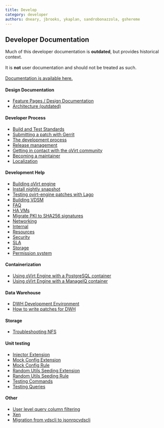 ```yaml
---
title: Develop
category: developer
authors: dneary, jbrooks, ykaplan, sandrobonazzola, gshereme
---
```


<section class="row">

<section class="col-md-12">

## Developer Documentation

<div class="alert alert-warning">
  Much of this developer documentation is <strong>outdated</strong>, but provides historical context.
  <br/>
  <br/>
  It is <strong>not</strong> user documentation and should not be treated as such.
  <br/>
  <br/>
  <a href="/documentation/">Documentation is available here.</a>
</div>

#### Design Documentation
- [Feature Pages / Design Documentation](/develop/release-management/features/)
- [Architecture (outdated)](./architecture)

#### Developer Process

- [Build and Test Standards](/develop/dev-process/build-and-test-standards/)
- [Submitting a patch with Gerrit](/develop/dev-process/working-with-gerrit/)
- [The development process](/develop/dev-process/devprocess/)
- [Release management](/develop/release-management/process/release-process/)
- [Getting in contact with the oVirt community](/community/about/contact/)
- [Becoming a maintainer](/develop/dev-process/becoming-a-maintainer/)
- [Localization](/develop/localization/)

#### Development Help

- [Building oVirt engine](/develop/developer-guide/engine/engine-development-environment/)
- [Install nightly snapshot](/develop/dev-process/install-nightly-snapshot/)
- [Testing ovirt-engine patches with Lago](/develop/infra/testing/lago/testing-engine-patches-with-lago/)
- [Building VDSM](/develop/developer-guide/vdsm/developers/)
- [FAQ](/develop/faq)
- [HA VMs](/develop/ha-vms)
- [Migrate PKI to SHA256 signatures](/develop/migrate-pki-to-sha256)
- [Networking](/develop/networking/)
- [Internal](/develop/internal/)
- [Resources](/develop/resources/)
- [Security](/develop/security/)
- [SLA](/develop/sla/)
- [Storage](/develop/storage/)
- [Permission system](/develop/developer-guide/action-permissions-overview.html)

#### Containerization

- [Using oVirt Engine with a PostgreSQL container](/develop/Using-oVirt-Engine-with-a-PostgreSQL-container)
- [Using oVirt Engine with a ManageIQ container](/develop/Using-oVirt-Engine-with-ManageIQ-container)

#### Data Warehouse

- [DWH Development Environment](/develop/dwh-development-environment)
- [How to write patches for DWH](/develop/reports/)

#### Storage

- [Troubleshooting NFS](/develop/troubleshooting-nfs-storage-issues)

#### Unit testing
- [Injector Extension](/develop/dev-process/unit-testing-utilities/injectorextension)
- [Mock Config Extension](/develop/dev-process/unit-testing-utilities/mockconfigextension)
- [Mock Config Rule](/develop/dev-process/unit-testing-utilities/mockconfigrule)
- [Random Utils Seeding Extension](/develop/dev-process/unit-testing-utilities/randomutilsseedingextension)
- [Random Utils Seeding Rule](/develop/dev-process/unit-testing-utilities/randomutilsseedingrule)
- [Testing Commands](/develop/dev-process/unit-testing-utilities/testing-commands)
- [Testing Queries](/develop/dev-process/unit-testing-utilities/testing-queries)

#### Other

- [User level query column filtering](/develop/user-level-query-column-filtering)
- [Xen](/develop/xen)
- [Migration from vdscli to jsonrpcvdscli](/develop/migration-from-vdscli-to-jsonrpcvdscli.html)
</section>

</section>
